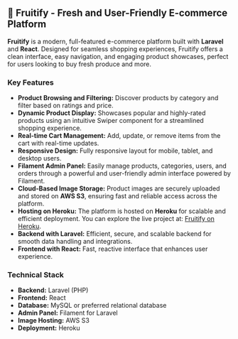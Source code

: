 <h2>🍉 Fruitify - Fresh and User-Friendly E-commerce Platform</h2>

<p><strong>Fruitify</strong> is a modern, full-featured e-commerce platform built with <strong>Laravel</strong> and <strong>React</strong>. Designed for seamless shopping experiences, Fruitify offers a clean interface, easy navigation, and engaging product showcases, perfect for users looking to buy fresh produce and more.</p>

<h3>Key Features</h3>
<ul>
  <li><strong>Product Browsing and Filtering:</strong> Discover products by category and filter based on ratings and price.</li>
  <li><strong>Dynamic Product Display:</strong> Showcases popular and highly-rated products using an intuitive Swiper component for a streamlined shopping experience.</li>
  <li><strong>Real-time Cart Management:</strong> Add, update, or remove items from the cart with real-time updates.</li>
  <li><strong>Responsive Design:</strong> Fully responsive layout for mobile, tablet, and desktop users.</li>
  <li><strong>Filament Admin Panel:</strong> Easily manage products, categories, users, and orders through a powerful and user-friendly admin interface powered by Filament.</li>
  <li><strong>Cloud-Based Image Storage:</strong> Product images are securely uploaded and stored on <strong>AWS S3</strong>, ensuring fast and reliable access across the platform.</li>
  <li><strong>Hosting on Heroku:</strong> The platform is hosted on <strong>Heroku</strong> for scalable and efficient deployment. You can explore the live project at: <a href="https://fruitify7-f4553cbbf4f5.herokuapp.com/">Fruitify on Heroku</a>.</li>
  <li><strong>Backend with Laravel:</strong> Efficient, secure, and scalable backend for smooth data handling and integrations.</li>
  <li><strong>Frontend with React:</strong> Fast, reactive interface that enhances user experience.</li>
</ul>

<h3>Technical Stack</h3>
<ul>
  <li><strong>Backend:</strong> Laravel (PHP)</li>
  <li><strong>Frontend:</strong> React</li>
  <li><strong>Database:</strong> MySQL or preferred relational database</li>
  <li><strong>Admin Panel:</strong> Filament for Laravel</li>
  <li><strong>Image Hosting:</strong> AWS S3</li>
  <li><strong>Deployment:</strong> Heroku</li>
</ul>
